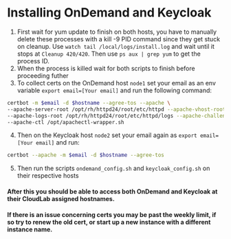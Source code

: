 # Installing OnDemand and Keycloak 


1. First wait for yum update to finish on both hosts, you have to manually delete these processes with a kill -9 PID command since they get stuck on cleanup. Use `watch tail /local/logs/install.log` and wait until it stops at `Cleanup 420/420`. Then use `ps aux | grep yum` to get the process ID.
2. When the process is killed wait for both scripts to finish before proceeding futher
3. To collect certs on the OnDemand host `node1` set your email as an env variable `export email=[Your email]` and run the following command:
```bash
certbot -m $email -d $hostname --agree-tos --apache \
--apache-server-root /opt/rh/httpd24/root/etc/httpd --apache-vhost-root /opt/rh/httpd24/root/etc/httpd/conf.d \
--apache-logs-root /opt/rh/httpd24/root/etc/httpd/logs --apache-challenge-location /opt/rh/httpd24/root/etc/httpd/ \
--apache-ctl /opt/apachectl-wrapper.sh
```
4. Then on the Keycloak host `node2` set your email again as `export email=[Your email]` and run:
```bash
certbot --apache -m $email -d $hostname --agree-tos
```
5. Then run the scripts `ondemand_config.sh` and `keycloak_config.sh` on their respective hosts


#### After this you should be able to access both OnDemand and Keycloak at their CloudLab assigned hostnames.
#### If there is an issue concerning certs you may be past the weekly limit, if so try to renew the old cert, or start up a new instance with a different instance name.